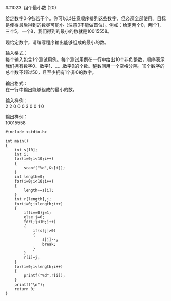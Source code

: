 ##1023. 组个最小数 (20)  

给定数字0-9各若干个。你可以以任意顺序排列这些数字，但必须全部使用。目标是使得最后得到的数尽可能小（注意0不能做首位）。例如：给定两个0，两个1，三个5，一个8，我们得到的最小的数就是10015558。  
 
现给定数字，请编写程序输出能够组成的最小的数。  

输入格式：   
每个输入包含1个测试用例。每个测试用例在一行中给出10个非负整数，顺序表示我们拥有数字0、数字1、……数字9的个数。整数间用一个空格分隔。10个数字的总个数不超过50，且至少拥有1个非0的数字。   

输出格式：   
在一行中输出能够组成的最小的数。   

输入样例：  
2 2 0 0 0 3 0 0 1 0  

输出样例：   
10015558  

	#include <stdio.h>
	
	int main()
	{
		int s[10];
		int i;
		for(i=0;i<10;i++)
		{
			scanf("%d",&s[i]);
		}
		int length=0;
		for(i=0;i<10;i++)
		{
			length+=s[i];
		}	
		int r[length],j;
		for(i=0;i<length;i++)
		{
			if(i==0)j=1;
			else j=0;
			for(;j<10;j++)
			{
				if(s[j]>0)
				{
					s[j]--;
					break;
				}
			}
			r[i]=j;
		}
		for(i=0;i<length;i++)
		{
			printf("%d",r[i]);
		}
		printf("\n");
		return 0;
	} 